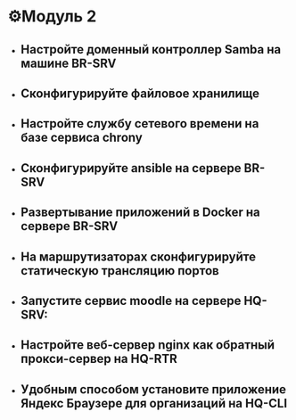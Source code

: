 # ⚙️Модуль 2

- ## Настройте доменный контроллер Samba на машине BR-SRV

- ## Сконфигурируйте файловое хранилище

- ## Настройте службу сетевого времени на базе сервиса chrony

- ## Сконфигурируйте ansible на сервере BR-SRV

- ## Развертывание приложений в Docker на сервере BR-SRV

- ## На маршрутизаторах сконфигурируйте статическую трансляцию портов

- ## Запустите сервис moodle на сервере HQ-SRV:

- ## Настройте веб-сервер nginx как обратный прокси-сервер на HQ-RTR

- ## Удобным способом установите приложение Яндекс Браузере для организаций на HQ-CLI
